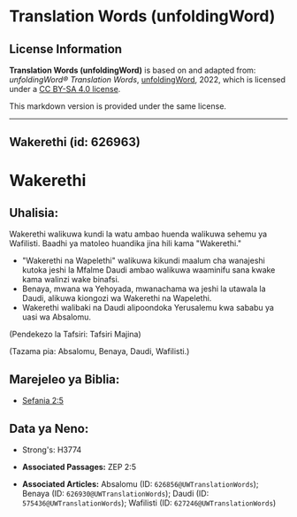 # Translation Words (unfoldingWord)

## License Information

**Translation Words (unfoldingWord)** is based on and adapted from: _unfoldingWord® Translation Words_, [unfoldingWord](https://unfoldingword.org/utw), 2022, which is licensed under a [CC BY-SA 4.0 license](https://creativecommons.org/licenses/by-sa/4.0/legalcode.en).

This markdown version is provided under the same license.



--------------------------------

## Wakerethi (id: 626963)

Wakerethi
=========

Uhalisia:
---------

Wakerethi walikuwa kundi la watu ambao huenda walikuwa sehemu ya Wafilisti. Baadhi ya matoleo huandika jina hili kama "Wakerethi."

* "Wakerethi na Wapelethi" walikuwa kikundi maalum cha wanajeshi kutoka jeshi la Mfalme Daudi ambao walikuwa waaminifu sana kwake kama walinzi wake binafsi.
* Benaya, mwana wa Yehoyada, mwanachama wa jeshi la utawala la Daudi, alikuwa kiongozi wa Wakerethi na Wapelethi.
* Wakerethi walibaki na Daudi alipoondoka Yerusalemu kwa sababu ya uasi wa Absalomu.

(Pendekezo la Tafsiri: Tafsiri Majina)

(Tazama pia: Absalomu, Benaya, Daudi, Wafilisti.)

Marejeleo ya Biblia:
--------------------

* [Sefania 2:5](https://ref.ly/Zeph2:5)

Data ya Neno:
-------------

* Strong's: H3774

* **Associated Passages:** ZEP 2:5
* **Associated Articles:** Absalomu (ID: `626856@UWTranslationWords`); Benaya (ID: `626930@UWTranslationWords`); Daudi (ID: `575436@UWTranslationWords`); Wafilisti (ID: `627246@UWTranslationWords`)

